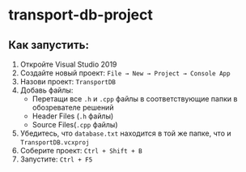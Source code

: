 # transport-db-project

## Как запустить:

1. Откройте Visual Studio 2019
2. Создайте новый проект: `File → New → Project → Console App`
3. Назови проект: `TransportDB`
4. Добавь файлы:
   - Перетащи все `.h` и `.cpp` файлы в соответствующие папки в обозревателе решений
    - Header Files (`.h` файлы)
    - Source Files(`.cpp` файлы)
5. Убедитесь, что `database.txt` находится в той же папке, что и `TransportDB.vcxproj`
6. Соберите проект: `Ctrl + Shift + B`
7. Запустите: `Ctrl + F5`
